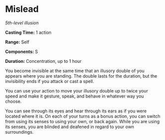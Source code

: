 <title>Mislead</title>

# Mislead

_5th-level illusion_

**Casting Time:** 1 action

**Range:** Self

**Components:** S

**Duration:** Concentration, up to 1 hour

You become invisible at the same time that an
illusory double of you appears where you are
standing. The double lasts for the duration,
but the invisibility ends if you attack or
cast a spell.

You can use your action to move your illusory
double up to twice your speed and make it
gesture, speak, and behave in whatever way
you choose.

You can see through its eyes and hear through
its ears as if you were located where it is.
On each of your turns as a bonus action, you
can switch from using its senses to using
your own, or back again. While you are using
its senses, you are blinded and deafened in
regard to your own surroundings.



